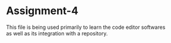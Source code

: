 # Assignment-4

This file is being used primarily to learn the code editor softwares\
as well as its integration with a repository.
